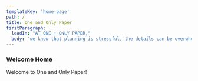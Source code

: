 ```yaml
---
templateKey: 'home-page'
path: /
title: One and Only Paper
firstParagraph:
  leadIn: "AT ONE + ONLY PAPER,"
  body: "we know that planning is stressful, the details can be overwhelming, and it all feels so important. That’s why we’re here - to take the stress away, and make the custom stationery process easy and fun for you!"
---
```

### Welcome Home

Welcome to One and Only Paper!

